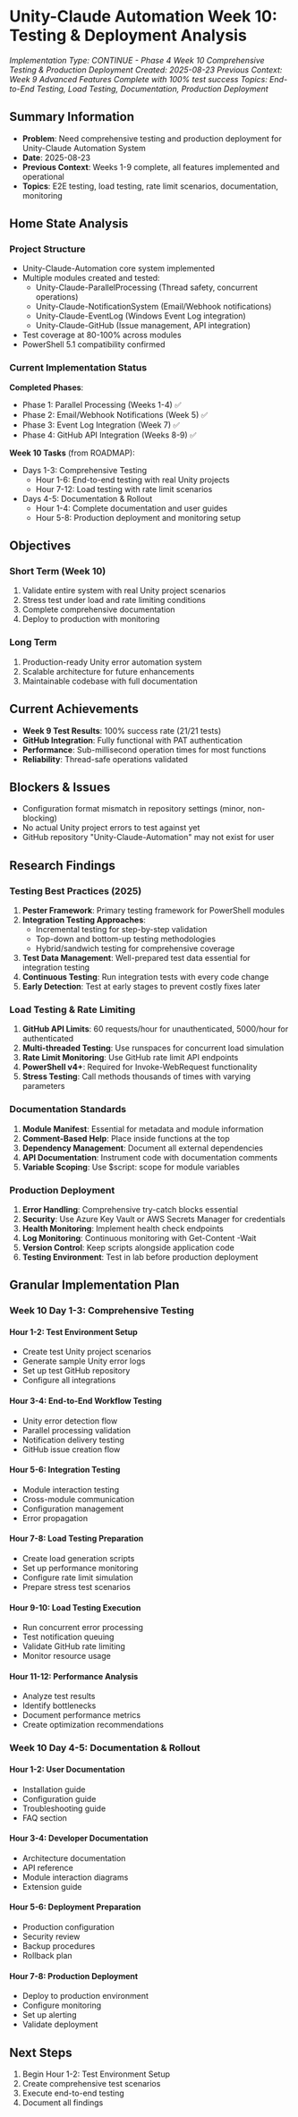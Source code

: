 # Unity-Claude Automation Week 10: Testing & Deployment Analysis
*Implementation Type: CONTINUE - Phase 4 Week 10 Comprehensive Testing & Production Deployment*
*Created: 2025-08-23*
*Previous Context: Week 9 Advanced Features Complete with 100% test success*
*Topics: End-to-End Testing, Load Testing, Documentation, Production Deployment*

## Summary Information
- **Problem**: Need comprehensive testing and production deployment for Unity-Claude Automation System
- **Date**: 2025-08-23
- **Previous Context**: Weeks 1-9 complete, all features implemented and operational
- **Topics**: E2E testing, load testing, rate limit scenarios, documentation, monitoring

## Home State Analysis

### Project Structure
- Unity-Claude-Automation core system implemented
- Multiple modules created and tested:
  - Unity-Claude-ParallelProcessing (Thread safety, concurrent operations)
  - Unity-Claude-NotificationSystem (Email/Webhook notifications)
  - Unity-Claude-EventLog (Windows Event Log integration)
  - Unity-Claude-GitHub (Issue management, API integration)
- Test coverage at 80-100% across modules
- PowerShell 5.1 compatibility confirmed

### Current Implementation Status
**Completed Phases**:
- Phase 1: Parallel Processing (Weeks 1-4) ✅
- Phase 2: Email/Webhook Notifications (Week 5) ✅
- Phase 3: Event Log Integration (Week 7) ✅
- Phase 4: GitHub API Integration (Weeks 8-9) ✅

**Week 10 Tasks** (from ROADMAP):
- Days 1-3: Comprehensive Testing
  - Hour 1-6: End-to-end testing with real Unity projects
  - Hour 7-12: Load testing with rate limit scenarios
- Days 4-5: Documentation & Rollout
  - Hour 1-4: Complete documentation and user guides
  - Hour 5-8: Production deployment and monitoring setup

## Objectives

### Short Term (Week 10)
1. Validate entire system with real Unity project scenarios
2. Stress test under load and rate limiting conditions
3. Complete comprehensive documentation
4. Deploy to production with monitoring

### Long Term
1. Production-ready Unity error automation system
2. Scalable architecture for future enhancements
3. Maintainable codebase with full documentation

## Current Achievements
- **Week 9 Test Results**: 100% success rate (21/21 tests)
- **GitHub Integration**: Fully functional with PAT authentication
- **Performance**: Sub-millisecond operation times for most functions
- **Reliability**: Thread-safe operations validated

## Blockers & Issues
- Configuration format mismatch in repository settings (minor, non-blocking)
- No actual Unity project errors to test against yet
- GitHub repository "Unity-Claude-Automation" may not exist for user

## Research Findings

### Testing Best Practices (2025)
1. **Pester Framework**: Primary testing framework for PowerShell modules
2. **Integration Testing Approaches**:
   - Incremental testing for step-by-step validation
   - Top-down and bottom-up testing methodologies
   - Hybrid/sandwich testing for comprehensive coverage
3. **Test Data Management**: Well-prepared test data essential for integration testing
4. **Continuous Testing**: Run integration tests with every code change
5. **Early Detection**: Test at early stages to prevent costly fixes later

### Load Testing & Rate Limiting
1. **GitHub API Limits**: 60 requests/hour for unauthenticated, 5000/hour for authenticated
2. **Multi-threaded Testing**: Use runspaces for concurrent load simulation
3. **Rate Limit Monitoring**: Use GitHub rate limit API endpoints
4. **PowerShell v4+**: Required for Invoke-WebRequest functionality
5. **Stress Testing**: Call methods thousands of times with varying parameters

### Documentation Standards
1. **Module Manifest**: Essential for metadata and module information
2. **Comment-Based Help**: Place inside functions at the top
3. **Dependency Management**: Document all external dependencies
4. **API Documentation**: Instrument code with documentation comments
5. **Variable Scoping**: Use $script: scope for module variables

### Production Deployment
1. **Error Handling**: Comprehensive try-catch blocks essential
2. **Security**: Use Azure Key Vault or AWS Secrets Manager for credentials
3. **Health Monitoring**: Implement health check endpoints
4. **Log Monitoring**: Continuous monitoring with Get-Content -Wait
5. **Version Control**: Keep scripts alongside application code
6. **Testing Environment**: Test in lab before production deployment

## Granular Implementation Plan

### Week 10 Day 1-3: Comprehensive Testing

#### Hour 1-2: Test Environment Setup
- Create test Unity project scenarios
- Generate sample Unity error logs
- Set up test GitHub repository
- Configure all integrations

#### Hour 3-4: End-to-End Workflow Testing
- Unity error detection flow
- Parallel processing validation
- Notification delivery testing
- GitHub issue creation flow

#### Hour 5-6: Integration Testing
- Module interaction testing
- Cross-module communication
- Configuration management
- Error propagation

#### Hour 7-8: Load Testing Preparation
- Create load generation scripts
- Set up performance monitoring
- Configure rate limit simulation
- Prepare stress test scenarios

#### Hour 9-10: Load Testing Execution
- Run concurrent error processing
- Test notification queuing
- Validate GitHub rate limiting
- Monitor resource usage

#### Hour 11-12: Performance Analysis
- Analyze test results
- Identify bottlenecks
- Document performance metrics
- Create optimization recommendations

### Week 10 Day 4-5: Documentation & Rollout

#### Hour 1-2: User Documentation
- Installation guide
- Configuration guide
- Troubleshooting guide
- FAQ section

#### Hour 3-4: Developer Documentation
- Architecture documentation
- API reference
- Module interaction diagrams
- Extension guide

#### Hour 5-6: Deployment Preparation
- Production configuration
- Security review
- Backup procedures
- Rollback plan

#### Hour 7-8: Production Deployment
- Deploy to production environment
- Configure monitoring
- Set up alerting
- Validate deployment

## Next Steps
1. Begin Hour 1-2: Test Environment Setup
2. Create comprehensive test scenarios
3. Execute end-to-end testing
4. Document all findings